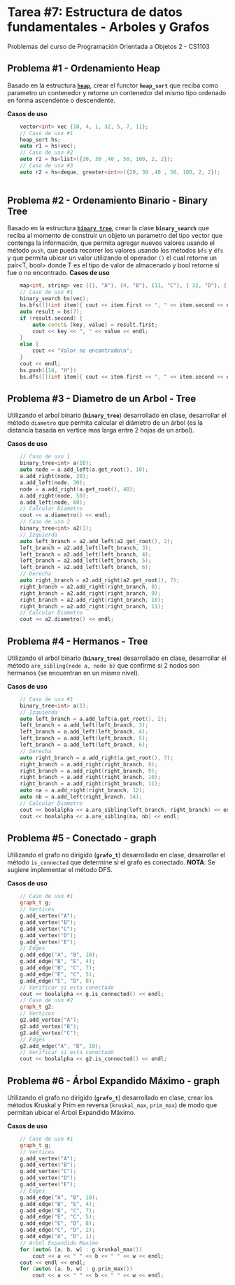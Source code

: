 # Tarea #7: Estructura de datos fundamentales - Arboles y Grafos

Problemas del curso de Programación Orientada a Objetos 2 - CS1103

## Problema #1 - Ordenamiento Heap
Basado en la estructura [**`heap`**](https://repl.it/@RubenDemetrioDemetrio/poo22021-0heap#main.cpp), crear el functor **`heap_sort`** que reciba como parametro un contenedor y retorne un contenedor del mismo tipo ordenado en forma ascendente o descendente.

**Casos de uso**
```cpp
    vector<int> vec {10, 4, 1, 32, 5, 7, 11};
    // Caso de uso #1
    heap_sort hs;
    auto r1 = hs(vec);
    // Caso de uso #2
    auto r2 = hs<list>({20, 30 ,40 , 50, 100, 2, 2});
    // Caso de uso #3
    auto r2 = hs<deque, greater<int>>({20, 30 ,40 , 50, 100, 2, 2});
    
```
## Problema #2 - Ordenamiento Binario - Binary Tree
Basado en la estructura [**`binary tree`**](https://repl.it/@RubenDemetrioDemetrio/poo22021-0binarytree#main.cpp), crear la clase **`binary_search`** que reciba al momento de construir un objeto un parametro del tipo vector que contenga la información, que permita agregar nuevos valores usando el método `push`, que pueda recorrer los valores usando los métodos `bfs` y `dfs` y que permita ubicar un valor utilizando el operador `()` el cual retorne un pair<T, bool> donde T es el tipo de valor de almacenado y bool retorne si fue o no encontrado.
**Casos de uso**
```cpp
    map<int, string> vec {{1, "A"}, {4, "B"}, {11, "C"}, { 32, "D"}, { 5, "E"} { 7 , "F"}, { 12 , "G"}};
    // Caso de uso #1
    binary_search bs(vec);
    bs.bfs([](int item){ cout << item.first << ", " << item.second << endl; });
    auto result = bs(7);
    if (result.second) {
        auto const& [key, value] = result.first;
        cout << key << ", " << value << endl;
    }
    else {
        cout << "Valor no encontrado\n";
    }
    cout << endl;
    bs.push({14, "H"})
    bs.dfs([](int item){ cout << item.first << ", " << item.second << endl; });
```
## Problema #3 - Diametro de un Arbol - Tree
Utilizando el arbol binario (**`binary_tree`**) desarrollado en clase, desarrollar el método `diametro` que permita calcular el diámetro de un árbol (es la distancia basada en vertice mas larga entre 2 hojas de un arbol).

**Casos de uso**
```cpp
    // Caso de uso 1
    binary_tree<int> a(10);
    auto node = a.add_left(a.get_root(), 10);
    a.add_right(node, 20);
    a.add_left(node, 30);
    node = a.add_right(a.get_root(), 40);
    a.add_right(node, 50);
    a.add_left(node, 60);
    // Calcular Diametro
    cout << a.diametro() << endl;
    // Caso de uso 2
    binary_tree<int> a2(1);
    // Izquierda
    auto left_branch = a2.add_left(a2.get_root(), 2);
    left_branch = a2.add_left(left_branch, 3);
    left_branch = a2.add_left(left_branch, 4);
    left_branch = a2.add_left(left_branch, 5);
    left_branch = a2.add_left(left_branch, 6);
    // Derecha
    auto right_branch = a2.add_right(a2.get_root(), 7);
    right_branch = a2.add_right(right_branch, 8);
    right_branch = a2.add_right(right_branch, 9);
    right_branch = a2.add_right(right_branch, 10);
    right_branch = a2.add_right(right_branch, 11);
    // Calcular Diametro
    cout << a2.diametro() << endl;
```

## Problema #4 - Hermanos - Tree
Utilizando el arbol binario (**`binary_tree`**) desarrollado en clase, desarrollar el método `are_sibling(node a, node b)` que confirme si 2 nodos son hermanos (se encuentran en un mismo nivel).

**Casos de uso**  
```cpp
    // Caso de uso #1
    binary_tree<int> a(1);
    // Izquierda
    auto left_branch = a.add_left(a.get_root(), 2);
    left_branch = a.add_left(left_branch, 3);
    left_branch = a.add_left(left_branch, 4);
    left_branch = a.add_left(left_branch, 5);
    left_branch = a.add_left(left_branch, 6);
    // Derecha
    auto right_branch = a.add_right(a.get_root(), 7);
    right_branch = a.add_right(right_branch, 8);
    right_branch = a.add_right(right_branch, 9);
    right_branch = a.add_right(right_branch, 10);
    right_branch = a.add_right(right_branch, 11);
    auto na = a.add_right(right_branch, 12);
    auto nb = a.add_left(right_branch, 14);
    // Calcular Diametro
    cout << boolalpha << a.are_sibling(left_branch, right_branch) << endl;
    cout << boolalpha << a.are_sibling(na, nb) << endl;
```
## Problema #5 - Conectado - graph
Utilizando el grafo no dirigido  (**`grafo_t`**) desarrollado en clase, desarrollar el método `is_connected` que determine si el grafo es conectado.
 **NOTA**: Se sugiere implementar el método DFS.

**Casos de uso**  
```cpp
    // Caso de uso #1
    graph_t g;
    // Vertices
    g.add_vertex("A");
    g.add_vertex("B");
    g.add_vertex("C");
    g.add_vertex("D");
    g.add_vertex("E");
    // Edges
    g.add_edge("A", "B", 10);
    g.add_edge("B", "E", 4);
    g.add_edge("B", "C", 7);
    g.add_edge("E", "C", 5);
    g.add_edge("E", "D", 8);
    // Verificar si esta conectado
    cout << boolalpha << g.is_connected() << endl;
    // Caso de uso #2
    graph_t g2;
    // Vertices
    g2.add_vertex("A");
    g2.add_vertex("B");
    g2.add_vertex("C");
    // Edges
    g2.add_edge("A", "B", 10);
    // Verificar si esta conectado
    cout << boolalpha << g2.is_connected() << endl;
```

## Problema #6 - Árbol Expandido Máximo - graph
Utilizando el grafo no dirigido  (**`grafo_t`**) desarrollado en clase, crear los métodos Kruskal y Prim en reversa (`kruskal_max`, `prim_max`) de modo que permitan ubicar el Árbol Expandido Máximo.

**Casos de uso**  
```cpp
    // Caso de uso #1
    graph_t g;
    // Vertices
    g.add_vertex("A");
    g.add_vertex("B");
    g.add_vertex("C");
    g.add_vertex("D");
    g.add_vertex("E");
    // Edges
    g.add_edge("A", "B", 10);
    g.add_edge("B", "E", 4);
    g.add_edge("B", "C", 7);
    g.add_edge("E", "C", 5);
    g.add_edge("E", "D", 8);
    g.add_edge("C", "D", 2);
    g.add_edge("A", "D", 1);
    // Arbol Expandido Maximo
    for (auto& [a, b, w] : g.kruskal_max())
        cout << a << " " << b << " " << w << endl;
    cout << endl << endl;
    for (auto& [a, b, w] : g.prim_max())
        cout << a << " " << b << " " << w << endl;
```